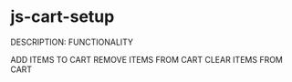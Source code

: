 # js-cart-setup

DESCRIPTION: FUNCTIONALITY

ADD ITEMS TO CART
REMOVE ITEMS FROM CART
CLEAR ITEMS FROM CART
